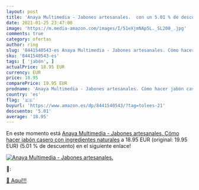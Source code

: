 ```yaml
---
layout: post
title: 'Anaya Multimedia - Jabones artesanales.  con un 5.01 % de descuento'
date: 2021-01-25 23:47:00
image: 'https://m.media-amazon.com/images/I/51eXjmNAp5L._SL200_.jpg'
comments: true
category: ofertas
author: ring
slug: '8441540543-es Anaya Multimedia - Jabones artesanales. Cómo hacer jabón...'
sku: '8441540543-es'
tags: [ 'jabón', ]
actualPrice: 18.95 EUR
currency: EUR
price: 18.95
comparePrice: 19.95 EUR
prodname: 'Anaya Multimedia - Jabones artesanales. Cómo hacer jabón casero con ingredientes naturales'
country: 'es'
flag: '🇪🇸'
buyurl: 'https://www.amazon.es/dp/8441540543/?tag=tolees-21'
descuento: '5.01'
average: '18.95'
---
```


En este momento está [Anaya Multimedia - Jabones artesanales. Cómo hacer jabón casero con ingredientes naturales](https://www.amazon.es/dp/8441540543/?tag=tolees-21) a 18.95 EUR (original: 19.95 EUR) (5.01 %  de descuento) en el siguiente enlace!

[![Anaya Multimedia - Jabones artesanales. ](https://m.media-amazon.com/images/I/51eXjmNAp5L._SL200_.jpg)](https://www.amazon.es/dp/8441540543/?tag=tolees-21)

🔎:


[🛒 Aquí!!!](https://www.amazon.es/dp/8441540543/?tag=tolees-21)
